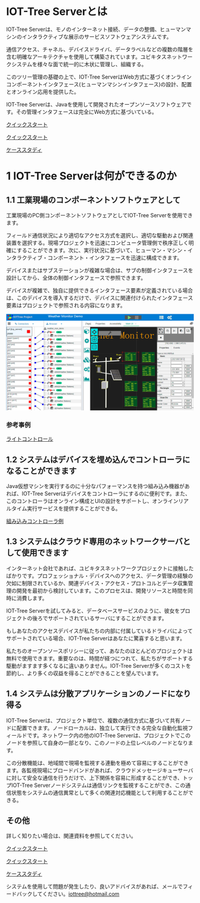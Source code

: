 





IOT-Tree Serverとは
==







IOT-Tree Serverは、モノのインターネット接続、データの整備、ヒューマンマシンのインタラクティブな展示のサービスソフトウェアシステムです。

通信アクセス、チャネル、デバイスドライバ、データラベルなどの複数の階層を含む明確なアーキテクチャを使用して構築されています。ユビキタスネットワークシステムを様々な面で統一的に木状に管理し、組織する。

このツリー管理の基礎の上で、IOT-Tree ServerはWeb方式に基づくオンラインコンポーネントインタフェース(ヒューマンマシンインタフェース)の設計、配置とオンライン応用を提供した。

IOT-Tree Serverは、Javaを使用して開発されたオープンソースソフトウェアです。その管理インタフェースは完全にWeb方式に基づいている。







[クイックスタート][quick_start]

[クイックスタート][quick_link]

[ケーススタディ][demo_link]





# 1 IOT-Tree Serverは何ができるのか







## 1.1 工業現場のコンポーネントソフトウェアとして

工業現場のPC側コンポーネントソフトウェアとしてIOT-Tree Serverを使用できます。

フィールド通信状況により適切なアクセス方式を選択し、適切な駆動および関連装置を選択する。現場プロジェクトを迅速にコンピュータ管理側で秩序正しく明確にすることができます。次に、実行状況に基づいて、ヒューマン・マシン・インタラクティブ・コンポーネント・インタフェースを迅速に構成できます。

デバイスまたはサブステーションが複雑な場合は、サブの制御インタフェースを設計してから、全体の制御インタフェースで参照できます。

デバイスが複雑で、独自に提供できるインタフェース要素が定義されている場合は、このデバイスを導入するだけで、デバイスに関連付けられたインタフェース要素はプロジェクトで参照される内容になります。



<img src="./doc/img/prj3.png">






### 参考事例

[ライトコントロール][lamp_demo]

<div style="display:none">[ポンプ制御][pump_demo]</div>





## 1.2 システムはデバイスを埋め込んでコントローラになることができます

Java仮想マシンを実行するのに十分なパフォーマンスを持つ組み込み機器があれば、IOT-Tree Serverはデバイスをコントローラにするのに便利です。また、このコントローラはオンライン構成とUIの設計をサポートし、オンラインリアルタイム実行サービスを提供することができる。


[組み込みコントローラ例][embed_ctrl_demo] 





## 1.3 システムはクラウド専用のネットワークサーバとして使用できます

インターネット会社であれば、ユビキタスネットワークプロジェクトに接触したばかりです。プロフェッショナル・デバイスへのアクセス、データ管理の経験の欠如に制限されているか、関連デバイス・アクセス・プロトコルとデータ収集管理の開発を最初から検討しています。このプロセスは、開発リソースと時間を同時に消費します。

IOT-Tree Serverを試してみると、データベースサービスのように、彼女をプロジェクトの後ろでサポートされているサーバにすることができます。

もしあなたのアクセスデバイスが私たちの内部に付属しているドライバによってサポートされている場合、IOT-Tree Serverはあなたに驚喜すると思います。

私たちのオープンソースポリシーに従って、あなたのほとんどのプロジェクトは無料で使用できます。重要なのは、時間が経つにつれて、私たちがサポートする駆動がますます多くなるに違いありません。IOT-Tree Serverが多くのコストを節約し、より多くの収益を得ることができることを望んでいます。





## 1.4 システムは分散アプリケーションのノードになり得る

IOT-Tree Serverは、プロジェクト単位で、複数の通信方式に基づいて共有ノードに配置できます。ノードローカルは、独立して実行できる完全な自動化監視フィールドです。ネットワーク内の他のIOT-Tree Serverは、プロジェクトでこのノードを参照して自身の一部となり、このノードの上位レベルのノードとなります。

この分散機能は、地域間で現場を監視する連動を極めて容易にすることができます。各監視現場にブロードバンドがあれば、クラウドメッセージキューサーバに対して安全な通信を行うだけで、上下関係を容易に形成することができ、トップIOT-Tree Serverノードシステムは通信リンクを監視することができ、この通信状態をシステムの通信異常として多くの関連対応機能として利用することができる。





## その他

詳しく知りたい場合は、関連資料を参照してください。

[クイックスタート][quick_start]

[クイックスタート][quick_link]

[ケーススタディ][demo_link]

システムを使用して問題が発生したり、良いアドバイスがあれば、メールでフィードバックしてください。iottree@hotmail.com


[quick_start]: ./doc/quick_start.md
[quick_link]: ./doc/quick/index.md
[demo_link]: ./doc/case/index.md


[pump_demo]: ./doc/case/example_psd.md
[lamp_demo]: ./doc/case/example_lamp_demo.md

[embed_ctrl_demo]: ./doc/case/example_embed.md
